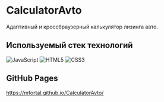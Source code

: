 # CalculatorAvto
Адаптивный и кроссбраузерный калькулятор лизинга авто.

## Используемый стек технологий
![JavaScript](https://img.shields.io/badge/javascript-%23323330.svg?style=for-the-badge&logo=javascript&logoColor=%23F7DF1E)
![HTML5](https://img.shields.io/badge/html5-%23E34F26.svg?style=for-the-badge&logo=html5&logoColor=white)
![CSS3](https://img.shields.io/badge/css3-%231572B6.svg?style=for-the-badge&logo=css3&logoColor=white)

## GitHub Pages
https://mfortal.github.io/CalculatorAvto/
